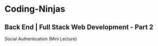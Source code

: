 # Coding-Ninjas

## Back End | Full Stack Web Development - Part 2

Social Authentication (Mini Lecture)
